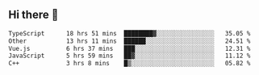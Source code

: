 ## Hi there 👋

<!--START_SECTION:waka-->

```txt
TypeScript      18 hrs 51 mins  ████████▓░░░░░░░░░░░░░░░░   35.05 %
Other           13 hrs 11 mins  ██████░░░░░░░░░░░░░░░░░░░   24.51 %
Vue.js          6 hrs 37 mins   ███░░░░░░░░░░░░░░░░░░░░░░   12.31 %
JavaScript      5 hrs 59 mins   ██▓░░░░░░░░░░░░░░░░░░░░░░   11.12 %
C++             3 hrs 8 mins    █▒░░░░░░░░░░░░░░░░░░░░░░░   05.82 %
```

<!--END_SECTION:waka-->
